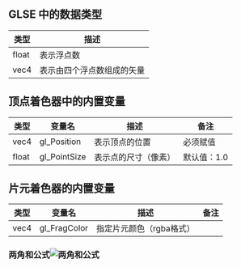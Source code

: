 ## GLSE 中的数据类型

| 类型  | 描述                       |
| ----- | -------------------------- |
| float | 表示浮点数                 |
| vec4  | 表示由四个浮点数组成的矢量 |

## 顶点着色器中的内置变量

| 类型  | 变量名       | 描述                 | 备注        |
| ----- | ------------ | -------------------- | ----------- |
| vec4  | gl_Position  | 表示顶点的位置       | 必须赋值    |
| float | gl_PointSize | 表示点的尺寸（像素） | 默认值：1.0 |

## 片元着色器的内置变量

| 类型 | 变量名       | 描述                     | 备注 |
| ---- | ------------ | ------------------------ | ---- |
| vec4 | gl_FragColor | 指定片元颜色（rgba格式） |      |

### 两角和公式![两角和公式](https://bkimg.cdn.bcebos.com/pic/8644ebf81a4c510f085ead476259252dd52aa5d1?x-bce-process=image/resize,m_lfit,w_268,limit_1/format,f_jpg)

